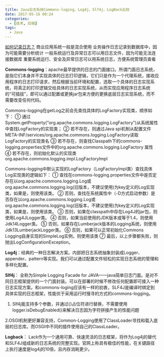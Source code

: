 ```yaml
---
title: Java日志系统Commons-loging、Log4j、Slf4j、LogBack比较
date: 2017-05-16 00:24
categories:
  - [技术, 后端]
tags:
  - Java
---
```


<u>如何记录日志？</u>
商业应用系统一般是混合使用
业务操作日志记录到数据库中，因为可能需要分析统计
一般系统运行及异常日志可以用日志文件，因为可能无法连接数据库
重要系统运行、安全及异常日志可以用系统日志，方便系统管理员查看
<!-- more -->
**Commons-logging**：apache最早提供的日志的门面接口。所谓门面日志系统，是指它们本身并不实现具体的日志打印逻辑，它们只是作为一个代理系统，接收应用程序的日志打印请求，然后根据当前环境和配置，选取一个具体的日志实现系统，将真正的打印逻辑交给具体的日志实现系统，从而实现应用程序日志系统的“可插拔”，即可以通过配置或更换jar包来方便的更换底层日志实现系统，而不需要改变任何代码。


Commons-logging在getLog之前会先查找具体的LogFactory实现类，顺序如下：
① 通过System.getProperty("org.apache.commons.logging.LogFactory")从系统属性中查找LogFactory的实现类；
② 若不存在，则通过Java spi机制从配置文件META-INF/services/org.apache.commons.logging.LogFactory读取 LogFactory的实现类名
③ 若不存在，则查找Classpath下的commons-logging.properties文件中的org.apache.commons.logging.LogFactory 属性
④ 若不存在，则初始化默认的实现类org.apache.commons.logging.impl.LogFactoryImpl


Commons-logging中默认实现的LogFactory（LogFactoryImpl类）查找具体Log实现类的逻辑如下：
① 查找在commons-logging.properties文件中是否定存在以org.apache.commons.logging.Log或org.apache.commons.logging.log(旧版本，不建议使用)为key定义的Log实现类，如果是，则使用该类。
② 否则，查找在系统属性中（-D方式启动参数）是否存在以org.apache.commons.logging.Log或org.apache.commons.logging.log(旧版本，不建议使用)为key定义的Log实现类，如果是，则使用该类。
③ 否则，如果在classpath中存在Log4J的jar包，则使用Log4JLogger类。
④ 否则，如果当前使用的JDK版本或等于1.4，则使用Jdk14Logger类。
⑤ 否则，如果存在Lumberjack版本的Logging系统，则使用Jdk13LumberjackLogger类。
⑥ 否则，如果可以正常初始化Commons Logging自身实现的SimpleLog实例，则使用该类
⑦ 最后，以上步骤都失败，则抛出LogConfigurationException。

**Log4j**：经典的一种日志解决方案。内部把日志系统抽象封装成Logger、appender、pattern等实现。我们可以通过配置文件轻松的实现日志系统的管理和多样化配置。

**Slf4j**： 全称为Simple Logging Facade for JAVA——java简单日志门面。是对不同日志框架提供的一个门面封装。可以在部署的时候不修改任何配置即可接入一种日志实现方案。和commons-loging应该有一样的初衷，SLF4J是编译时绑定到具体实现的日志框架，性能优于采用运行时搜寻的方式的commons-logging。

1. Slf4j能支持多个参数，并通过{}占位符进行替换，不需要使用logger.isDebugEnabled()来解决日志因为字符拼接产生的性能问题

2.OSGI机制更好兼容支持，Common-Logging使用了ClassLoader寻找和载入底层的日志库。而OSGI中不同的插件使用自己的ClassLoader。

**Logback**： Lack作为一个通用可靠、快速灵活的日志框架，将作为Log4j的替代和SLF4J组成新的日志系统的完整实现。官网上称具有极佳的性能，在关键路径上执行速度是log4j的10倍，且内存消耗更少。
